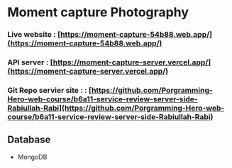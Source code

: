 # Moment capture Photography
### Live website : [https://moment-capture-54b88.web.app/](https://moment-capture-54b88.web.app/)
### API server : [https://moment-capture-server.vercel.app/](https://moment-capture-server.vercel.app/)
### Git Repo servier site :  : [https://github.com/Porgramming-Hero-web-course/b6a11-service-review-server-side-Rabiullah-Rabi](https://github.com/Porgramming-Hero-web-course/b6a11-service-review-server-side-Rabiullah-Rabi)

## Database
- MongoDB

